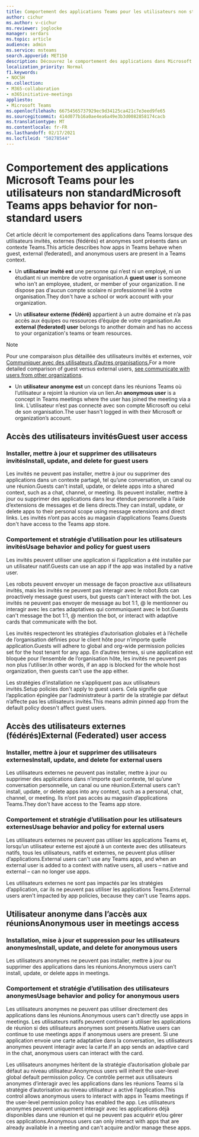 ```yaml
---
title: Comportement des applications Teams pour les utilisateurs non standard
author: cichur
ms.author: v-cichur
ms.reviewer: joglocke
manager: serdars
ms.topic: article
audience: admin
ms.service: msteams
search.appverid: MET150
description: Découvrez le comportement des applications dans Microsoft Teams pour les utilisateurs non standard.
localization_priority: Normal
f1.keywords:
- NOCSH
ms.collection:
- M365-collaboration
- m365initiative-meetings
appliesto:
- Microsoft Teams
ms.openlocfilehash: 66754565737929ec9d34125ca421c7e3eed9fe65
ms.sourcegitcommit: 414d077b16a0ae4ea6a49e3b3d0082858174cacb
ms.translationtype: MT
ms.contentlocale: fr-FR
ms.lasthandoff: 02/17/2021
ms.locfileid: "50278544"
---
```

# <a name="microsoft-teams-apps-behavior-for-non-standard-users"></a><span data-ttu-id="d91bd-103">Comportement des applications Microsoft Teams pour les utilisateurs non standard</span><span class="sxs-lookup"><span data-stu-id="d91bd-103">Microsoft Teams apps behavior for non-standard users</span></span>

<span data-ttu-id="d91bd-104">Cet article décrit le comportement des applications dans Teams lorsque des utilisateurs invités, externes (fédérés) et anonymes sont présents dans un contexte Teams.</span><span class="sxs-lookup"><span data-stu-id="d91bd-104">This article describes how apps in Teams behave when guest, external (federated), and anonymous users are present in a Teams context.</span></span>

- <span data-ttu-id="d91bd-105">Un **utilisateur invité est** une personne qui n’est ni un employé, ni un étudiant ni un membre de votre organisation.</span><span class="sxs-lookup"><span data-stu-id="d91bd-105">A **guest user** is someone who isn't an employee, student, or member of your organization.</span></span> <span data-ttu-id="d91bd-106">Il ne dispose pas d'aucun compte scolaire ni professionnel lié à votre organisation.</span><span class="sxs-lookup"><span data-stu-id="d91bd-106">They don't have a school or work account with your organization.</span></span>

- <span data-ttu-id="d91bd-107">Un **utilisateur externe (fédéré)** appartient à un autre domaine et n’a pas accès aux équipes ou ressources d’équipe de votre organisation.</span><span class="sxs-lookup"><span data-stu-id="d91bd-107">An **external (federated) user** belongs to another domain and has no access to your organization's teams or team resources.</span></span>

>[!Note]
> <span data-ttu-id="d91bd-108">Pour une comparaison plus détaillée des utilisateurs invités et externes, voir [Communiquer avec des utilisateurs d’autres organisations.](https://docs.microsoft.com/microsoftteams/communicate-with-users-from-other-organizations)</span><span class="sxs-lookup"><span data-stu-id="d91bd-108">For a more detailed comparison of guest versus external users, [see communicate with users from other organizations](https://docs.microsoft.com/microsoftteams/communicate-with-users-from-other-organizations).</span></span>

- <span data-ttu-id="d91bd-109">Un **utilisateur anonyme est** un concept dans les réunions Teams où l’utilisateur a rejoint la réunion via un lien.</span><span class="sxs-lookup"><span data-stu-id="d91bd-109">An **anonymous user** is a concept in Teams meetings where the user has joined the meeting via a link.</span></span> <span data-ttu-id="d91bd-110">L’utilisateur n’est pas connecté avec son compte Microsoft ou celui de son organisation.</span><span class="sxs-lookup"><span data-stu-id="d91bd-110">The user hasn't logged in with their Microsoft or organization’s account.</span></span>

## <a name="guest-user-access"></a><span data-ttu-id="d91bd-111">Accès des utilisateurs invités</span><span class="sxs-lookup"><span data-stu-id="d91bd-111">Guest user access</span></span>

### <a name="install-update-and-delete-for-guest-users"></a><span data-ttu-id="d91bd-112">Installer, mettre à jour et supprimer des utilisateurs invités</span><span class="sxs-lookup"><span data-stu-id="d91bd-112">Install, update, and delete for guest users</span></span>

<span data-ttu-id="d91bd-113">Les invités ne peuvent pas installer, mettre à jour ou supprimer des applications dans un contexte partagé, tel qu’une conversation, un canal ou une réunion.</span><span class="sxs-lookup"><span data-stu-id="d91bd-113">Guests can't install, update, or delete apps into a shared context, such as a chat, channel, or meeting.</span></span> <span data-ttu-id="d91bd-114">Ils peuvent installer, mettre à jour ou supprimer des applications dans leur étendue personnelle à l’aide d’extensions de messages et de liens directs.</span><span class="sxs-lookup"><span data-stu-id="d91bd-114">They can install, update, or delete apps to their personal scope using message extensions and direct links.</span></span> <span data-ttu-id="d91bd-115">Les invités n’ont pas accès au magasin d’applications Teams.</span><span class="sxs-lookup"><span data-stu-id="d91bd-115">Guests don't have access to the Teams app store.</span></span>

### <a name="usage-behavior-and-policy-for-guest-users"></a><span data-ttu-id="d91bd-116">Comportement et stratégie d’utilisation pour les utilisateurs invités</span><span class="sxs-lookup"><span data-stu-id="d91bd-116">Usage behavior and policy for guest users</span></span>

<span data-ttu-id="d91bd-117">Les invités peuvent utiliser une application si l’application a été installée par un utilisateur natif.</span><span class="sxs-lookup"><span data-stu-id="d91bd-117">Guests can use an app if the app was installed by a native user.</span></span>

<span data-ttu-id="d91bd-118">Les robots peuvent envoyer un message de façon proactive aux utilisateurs invités, mais les invités ne peuvent pas interagir avec le robot.</span><span class="sxs-lookup"><span data-stu-id="d91bd-118">Bots can proactively message guest users, but guests can't interact with the bot.</span></span> <span data-ttu-id="d91bd-119">Les invités ne peuvent pas envoyer de message au bot 1:1, @ le mentionner ou interagir avec les cartes adaptatives qui communiquent avec le bot.</span><span class="sxs-lookup"><span data-stu-id="d91bd-119">Guests can't message the bot 1:1, @ mention the bot, or interact with adaptive cards that communicate with the bot.</span></span>

<span data-ttu-id="d91bd-120">Les invités respecteront les stratégies d’autorisation globales et à l’échelle de l’organisation définies pour le client hôte pour n’importe quelle application.</span><span class="sxs-lookup"><span data-stu-id="d91bd-120">Guests will adhere to global and org-wide permission policies set for the host tenant for any app.</span></span> <span data-ttu-id="d91bd-121">En d’autres termes, si une application est bloquée pour l’ensemble de l’organisation hôte, les invités ne peuvent pas non plus l’utiliser.</span><span class="sxs-lookup"><span data-stu-id="d91bd-121">In other words, if an app is blocked for the whole host organization, then guests can't use the app either.</span></span>

<span data-ttu-id="d91bd-122">Les stratégies d’installation ne s’appliquent pas aux utilisateurs invités.</span><span class="sxs-lookup"><span data-stu-id="d91bd-122">Setup policies don't apply to guest users.</span></span> <span data-ttu-id="d91bd-123">Cela signifie que l’application épinglée par l’administrateur à partir de la stratégie par défaut n’affecte pas les utilisateurs invités.</span><span class="sxs-lookup"><span data-stu-id="d91bd-123">This means admin pinned app from the default policy doesn't affect guest users.</span></span>

## <a name="external-federated-user-access"></a><span data-ttu-id="d91bd-124">Accès des utilisateurs externes (fédérés)</span><span class="sxs-lookup"><span data-stu-id="d91bd-124">External (Federated) user access</span></span>

### <a name="install-update-and-delete-for-external-users"></a><span data-ttu-id="d91bd-125">Installer, mettre à jour et supprimer des utilisateurs externes</span><span class="sxs-lookup"><span data-stu-id="d91bd-125">Install, update, and delete for external users</span></span>

<span data-ttu-id="d91bd-126">Les utilisateurs externes ne peuvent pas installer, mettre à jour ou supprimer des applications dans n’importe quel contexte, tel qu’une conversation personnelle, un canal ou une réunion.</span><span class="sxs-lookup"><span data-stu-id="d91bd-126">External users can't install, update, or delete apps into any context, such as a personal, chat, channel, or meeting.</span></span> <span data-ttu-id="d91bd-127">Ils n’ont pas accès au magasin d’applications Teams.</span><span class="sxs-lookup"><span data-stu-id="d91bd-127">They don't have access to the Teams app store.</span></span>

### <a name="usage-behavior-and-policy-for-external-users"></a><span data-ttu-id="d91bd-128">Comportement et stratégie d’utilisation pour les utilisateurs externes</span><span class="sxs-lookup"><span data-stu-id="d91bd-128">Usage behavior and policy for external users</span></span>

<span data-ttu-id="d91bd-129">Les utilisateurs externes ne peuvent pas utiliser les applications Teams et, lorsqu’un utilisateur externe est ajouté à un contexte avec des utilisateurs natifs, tous les utilisateurs, natifs et externes, ne peuvent plus utiliser d’applications.</span><span class="sxs-lookup"><span data-stu-id="d91bd-129">External users can't use any Teams apps, and when an external user is added to a context with native users, all users – native and external – can no longer use apps.</span></span>

<span data-ttu-id="d91bd-130">Les utilisateurs externes ne sont pas impactés par les stratégies d’application, car ils ne peuvent pas utiliser les applications Teams.</span><span class="sxs-lookup"><span data-stu-id="d91bd-130">External users aren't impacted by app policies, because they can't use Teams apps.</span></span>

## <a name="anonymous-user-in-meetings-access"></a><span data-ttu-id="d91bd-131">Utilisateur anonyme dans l’accès aux réunions</span><span class="sxs-lookup"><span data-stu-id="d91bd-131">Anonymous user in meetings access</span></span>

### <a name="install-update-and-delete-for-anonymous-users"></a><span data-ttu-id="d91bd-132">Installation, mise à jour et suppression pour les utilisateurs anonymes</span><span class="sxs-lookup"><span data-stu-id="d91bd-132">Install, update, and delete for anonymous users</span></span>

<span data-ttu-id="d91bd-133">Les utilisateurs anonymes ne peuvent pas installer, mettre à jour ou supprimer des applications dans les réunions.</span><span class="sxs-lookup"><span data-stu-id="d91bd-133">Anonymous users can't install, update, or delete apps in meetings.</span></span>

### <a name="usage-behavior-and-policy-for-anonymous-users"></a><span data-ttu-id="d91bd-134">Comportement et stratégie d’utilisation des utilisateurs anonymes</span><span class="sxs-lookup"><span data-stu-id="d91bd-134">Usage behavior and policy for anonymous users</span></span>

<span data-ttu-id="d91bd-135">Les utilisateurs anonymes ne peuvent pas utiliser directement des applications dans les réunions.</span><span class="sxs-lookup"><span data-stu-id="d91bd-135">Anonymous users can't directly use apps in meetings.</span></span> <span data-ttu-id="d91bd-136">Les utilisateurs natifs peuvent continuer à utiliser les applications de réunion si des utilisateurs anonymes sont présents.</span><span class="sxs-lookup"><span data-stu-id="d91bd-136">Native users can continue to use meetings apps if anonymous users are present.</span></span> <span data-ttu-id="d91bd-137">Si une application envoie une carte adaptative dans la conversation, les utilisateurs anonymes peuvent interagir avec la carte.</span><span class="sxs-lookup"><span data-stu-id="d91bd-137">If an app sends an adaptive card in the chat, anonymous users can interact with the card.</span></span>

<span data-ttu-id="d91bd-138">Les utilisateurs anonymes héritent de la stratégie d’autorisation globale par défaut au niveau utilisateur.</span><span class="sxs-lookup"><span data-stu-id="d91bd-138">Anonymous users will inherit the user-level global default permission policy.</span></span> <span data-ttu-id="d91bd-139">Ce contrôle permet aux utilisateurs anonymes d’interagir avec les applications dans les réunions Teams si la stratégie d’autorisation au niveau utilisateur a activé l’application.</span><span class="sxs-lookup"><span data-stu-id="d91bd-139">This control allows anonymous users to interact with apps in Teams meetings if the user-level permission policy has enabled the app.</span></span> <span data-ttu-id="d91bd-140">Les utilisateurs anonymes peuvent uniquement interagir avec les applications déjà disponibles dans une réunion et qui ne peuvent pas acquérir et/ou gérer ces applications.</span><span class="sxs-lookup"><span data-stu-id="d91bd-140">Anonymous users can only interact with apps that are already available in a meeting and can't acquire and/or manage these apps.</span></span>
